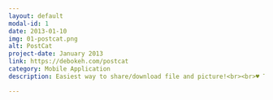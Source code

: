 ```yaml
---
layout: default
modal-id: 1
date: 2013-01-10
img: 01-postcat.png
alt: PostCat
project-date: January 2013
link: https://debokeh.com/postcat
category: Mobile Application
description: Easiest way to share/download file and picture!<br><br>♥ To other devices via P2P.<br>♥ To other devices via P2P on Personal HotSpot. <br>♥ To other devices via E-mail.<br>♥ To other supported Application. (e.g. DropBox, iBook)<br><br>no fancy registration/internet required :)

---
```

